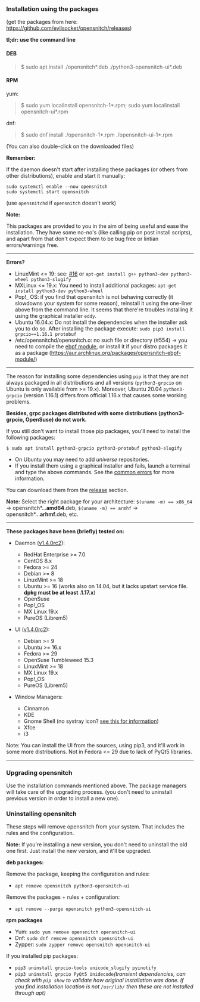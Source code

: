 ### Installation using the packages

(get the packages from here: https://github.com/evilsocket/opensnitch/releases)

**tl;dr: use the command line**

#### DEB
> $ sudo apt install ./opensnitch*.deb ./python3-opensnitch-ui*.deb

#### RPM

yum:

> $ sudo yum localinstall opensnitch-1*.rpm; sudo yum localinstall opensnitch-ui*.rpm 

dnf:

> $ sudo dnf install ./opensnitch-1*.rpm ./opensnitch-ui-1*.rpm 

(You can also double-click on the downloaded files)

**Remember:**

If the daemon doesn't start after installing these packages (or others from other distributions), enable and start it manually:
```
sudo systemctl enable --now opensnitch
sudo systemctl start opensnitch
```

(use `opensnitchd` if `opensnitch` doesn't work)

**Note:**

This packages are provided to you in the aim of being useful and ease the installation. They have some no-no's (like calling pip on post install scripts), and apart from that don't expect them to be bug free or lintian errors/warnings free.


***

**Errors?**

- LinuxMint <= 19: see: [#16](https://github.com/gustavo-iniguez-goya/opensnitch/issues/16) or `apt-get install g++ python3-dev python3-wheel python3-slugify`
- MXLinux <= 19.x: You need to install additional packages: `apt-get install python3-dev python3-wheel`
- Pop!_ OS: if you find that opensnitch is not behaving correctly (it slowdowns your system for some reason), reinstall it using the one-liner above from the command line. It seems that there're troubles installing it using the graphical installer `eddy`.
- Ubuntu 16.04.x: Do not install the dependencies when the installer ask you to do so. After installing the package execute: `sudo pip3 install grpcio==1.16.1 protobuf`
- /etc/opensnitchd/opensnitch.o: no such file or directory (#554) -> you need to compile the [ebpf module](https://github.com/evilsocket/opensnitch/tree/master/ebpf_prog), or install it if your distro packages it as a package (https://aur.archlinux.org/packages/opensnitch-ebpf-module/)

---

The reason for installing some dependencies using `pip` is that they are not always packaged in all distributions and all versions (`python3-grpcio` on Ubuntu is only available from >= 19.x). Moreover, Ubuntu 20.04 `python3-grpcio` (version 1.16.1) differs from official 1.16.x that causes some working problems. 

**Besides, grpc packages distributed with some distributions (python3-grpcio, OpenSuse) do not work.**

If you still don't want to install those pip packages, you'll need to install the following packages:
```
$ sudo apt install python3-grpcio python3-protobuf python3-slugify
```

* On Ubuntu you may need to add _universe_ repositories.
* If you install them using a graphical installer and fails, launch a terminal and type the above commands. See the [common errors](https://github.com/gustavo-iniguez-goya/opensnitch/wiki/Known-problems) for more information.


You can download them from the [release](https://github.com/gustavo-iniguez-goya/opensnitch/releases) section.

**Note:**
Select the right package for your architecture: `$(uname -m) == x86_64` -> opensnitch*...**amd64**.deb, `$(uname -m) == armhf` -> opensnitch*...**arhmf**.deb, etc.

***

**These packages have been (briefly) tested on:**
 * Daemon ([v1.4.0rc2](https://github.com/evilsocket/opensnitch/releases)):
   - RedHat Enterprise >= 7.0
   - CentOS 8.x
   - Fedora >= 24
   - Debian >= 8
   - LinuxMint >= 18
   - Ubuntu >= 16 (works also on 14.04, but it lacks upstart service file. **dpkg must be at least .1.17.x**)
   - OpenSuse
   - Pop!_OS
   - MX Linux 19.x
   - PureOS (Librem5)
 * UI ([v1.4.0rc2](https://github.com/evilsocket/opensnitch/releases)):
   - Debian >= 9
   - Ubuntu >= 16.x
   - Fedora >= 29
   - OpenSuse Tumbleweed 15.3
   - LinuxMint >= 18 
   - MX Linux 19.x
   - Pop!_OS
   - PureOS (Librem5)

 * Window Managers:
   - Cinnamon
   - KDE
   - Gnome Shell (no systray icon? [see this for information](Known-problems#OpenSnitch-icon-does-not-show-up-on-gnome-shell))
   - Xfce
   - i3

Note: You can install the UI from the sources, using pip3, and it'll work in some more distributions. Not in Fedora <= 29 due to lack of PyQt5 libraries.


***

### Upgrading opensnitch

Use the installation commands mentioned above. The package managers will take care of the upgrading process.
(you don't need to uninstall previous version in order to install a new one).

### Uninstalling opensnitch

These steps will remove opensnitch from your system. That includes the rules and the configuration.

**Note:** If you're installing a new version, you don't need to uninstall the old one first. Just install the new version, and it'll be upgraded.

**deb packages:**

Remove the package, keeping the configuration and rules:
- `apt remove opensnitch python3-opensnitch-ui`

Remove the packages + rules + configuration:
- `apt remove --purge opensnitch python3-opensnitch-ui`

**rpm packages**

- Yum: `sudo yum remove opensnitch opensnitch-ui`
- Dnf: `sudo dnf remove opensnitch opensnitch-ui`
- Zypper: `sudo zypper remove opensnitch opensnitch-ui`

If you installed pip packages:
- `pip3 uninstall grpcio-tools unicode_slugify pyinotify`
- `pip3 uninstall grpcio PyQt5 Unidecode`_(transient dependencies, can check with `pip show` to validate how original installation was done. If you find installation location is not `/usr/lib/` then these are not installed through apt)_
